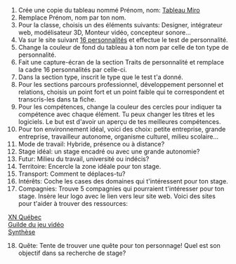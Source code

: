 1. Crée une copie du tableau nommé Prénom, nom: [Tableau Miro](https://miro.com/app/board/uXjVJT9Z-iE=/?share_link_id=655830101183)
2. Remplace Prénom, nom par ton nom.
3. Pour la classe, choisis un des éléments suivants: Designer, intégrateur web, modélisateur 3D, Monteur vidéo, concepteur sonore...
4. Va sur le site suivant [16 personnalités](https://www.16personalities.com/fr/test-de-personnalite) et effectue le test de personnalité.
5. Change la couleur de fond du tableau à ton nom par celle de ton type de personnalité.
6. Fait une capture-écran de la section Traits de personnalité et remplace la cadre 16 personnalités par celle-ci.
7. Dans la section type, inscrit le type que le test t'a donné.
8. Pour les sections parcours professionnel, développement personnel et relations, choisis un point fort et un point faible qui te correspondent et transcris-les dans ta fiche.
9. Pour les compétences, change la couleur des cercles pour indiquer ta compétence avec chaque élément. Tu peux changer les titres et les logiciels. Le but est d'avoir un aperçu de tes meilleures compétences.
10. Pour ton environnement idéal, voici des choix: petite entreprise, grande entreprise, travailleur autonome, organisme culturel, milieu scolaire...
11. Mode de travail: Hybride, présence ou à distance?
12. Stage idéal: un stage encadré ou avec une grande autonomie?
13. Futur: Milieu du travail, université ou indécis?
14. Territoire: Encercle la zone idéale pour ton stage.
15. Transport: Comment te déplaces-tu?
16. Intérêts: Coche les cases des domaines qui t'intéressent pour ton stage. 
17. Compagnies: Trouve 5 compagnies qui pourraient t'intéresser pour ton stage. Insère leur logo avec le lien vers leur site web. Voici des sites pour t'aider à trouver des ressources:    

[XN Québec](https://www.xnquebec.co/repertoire-des-membres/)    
[Guilde du jeu vidéo](https://www.laguilde.quebec/fr/membres/)       
[Synthèse](https://polesynthese.com/repertoire/studio-creatif)    

18. Quête: Tente de trouver une quête pour ton personnage! Quel est son objectif dans sa recherche de stage? 

